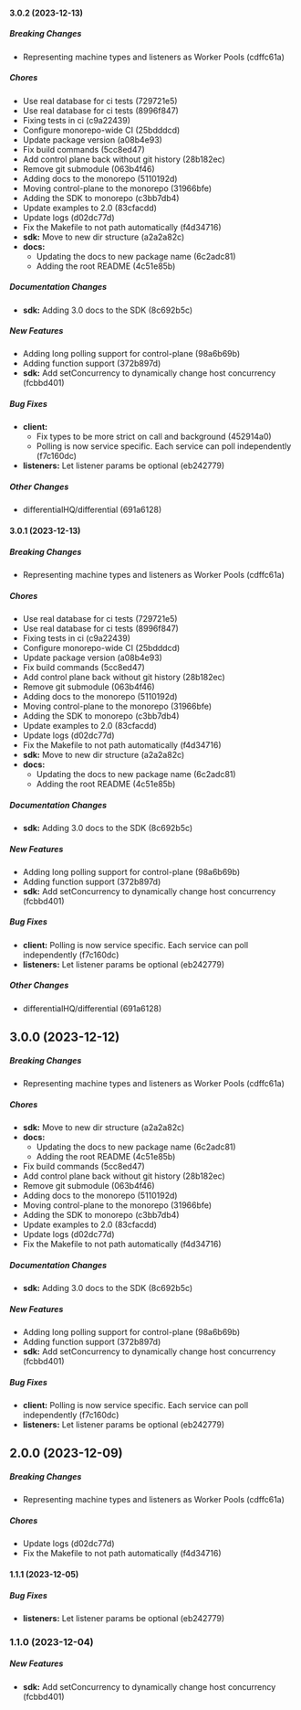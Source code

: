 #### 3.0.2 (2023-12-13)

##### Breaking Changes

*  Representing machine types and listeners as Worker Pools (cdffc61a)

##### Chores

*  Use real database for ci tests (729721e5)
*  Use real database for ci tests (8996f847)
*  Fixing tests in ci (c9a22439)
*  Configure monorepo-wide CI (25bdddcd)
*  Update package version (a08b4e93)
*  Fix build commands (5cc8ed47)
*  Add control plane back without git history (28b182ec)
*  Remove git submodule (063b4f46)
*  Adding docs to the monorepo (5110192d)
*  Moving control-plane to the monorepo (31966bfe)
*  Adding the SDK to monorepo (c3bb7db4)
*  Update examples to 2.0 (83cfacdd)
*  Update logs (d02dc77d)
*  Fix the Makefile to not path automatically (f4d34716)
* **sdk:**  Move to new dir structure (a2a2a82c)
* **docs:**
  *  Updating the docs to new package name (6c2adc81)
  *  Adding the root README (4c51e85b)

##### Documentation Changes

* **sdk:**  Adding 3.0 docs to the SDK (8c692b5c)

##### New Features

*  Adding long polling support for control-plane (98a6b69b)
*  Adding function support (372b897d)
* **sdk:**  Add setConcurrency to dynamically change host concurrency (fcbbd401)

##### Bug Fixes

* **client:**
  *  Fix types to be more strict on call and background (452914a0)
  *  Polling is now service specific. Each service can poll independently (f7c160dc)
* **listeners:**  Let listener params be optional (eb242779)

##### Other Changes

* differentialHQ/differential (691a6128)

#### 3.0.1 (2023-12-13)

##### Breaking Changes

*  Representing machine types and listeners as Worker Pools (cdffc61a)

##### Chores

*  Use real database for ci tests (729721e5)
*  Use real database for ci tests (8996f847)
*  Fixing tests in ci (c9a22439)
*  Configure monorepo-wide CI (25bdddcd)
*  Update package version (a08b4e93)
*  Fix build commands (5cc8ed47)
*  Add control plane back without git history (28b182ec)
*  Remove git submodule (063b4f46)
*  Adding docs to the monorepo (5110192d)
*  Moving control-plane to the monorepo (31966bfe)
*  Adding the SDK to monorepo (c3bb7db4)
*  Update examples to 2.0 (83cfacdd)
*  Update logs (d02dc77d)
*  Fix the Makefile to not path automatically (f4d34716)
* **sdk:**  Move to new dir structure (a2a2a82c)
* **docs:**
  *  Updating the docs to new package name (6c2adc81)
  *  Adding the root README (4c51e85b)

##### Documentation Changes

* **sdk:**  Adding 3.0 docs to the SDK (8c692b5c)

##### New Features

*  Adding long polling support for control-plane (98a6b69b)
*  Adding function support (372b897d)
* **sdk:**  Add setConcurrency to dynamically change host concurrency (fcbbd401)

##### Bug Fixes

* **client:**  Polling is now service specific. Each service can poll independently (f7c160dc)
* **listeners:**  Let listener params be optional (eb242779)

##### Other Changes

* differentialHQ/differential (691a6128)

## 3.0.0 (2023-12-12)

##### Breaking Changes

*  Representing machine types and listeners as Worker Pools (cdffc61a)

##### Chores

* **sdk:**  Move to new dir structure (a2a2a82c)
* **docs:**
  *  Updating the docs to new package name (6c2adc81)
  *  Adding the root README (4c51e85b)
*  Fix build commands (5cc8ed47)
*  Add control plane back without git history (28b182ec)
*  Remove git submodule (063b4f46)
*  Adding docs to the monorepo (5110192d)
*  Moving control-plane to the monorepo (31966bfe)
*  Adding the SDK to monorepo (c3bb7db4)
*  Update examples to 2.0 (83cfacdd)
*  Update logs (d02dc77d)
*  Fix the Makefile to not path automatically (f4d34716)

##### Documentation Changes

* **sdk:**  Adding 3.0 docs to the SDK (8c692b5c)

##### New Features

*  Adding long polling support for control-plane (98a6b69b)
*  Adding function support (372b897d)
* **sdk:**  Add setConcurrency to dynamically change host concurrency (fcbbd401)

##### Bug Fixes

* **client:**  Polling is now service specific. Each service can poll independently (f7c160dc)
* **listeners:**  Let listener params be optional (eb242779)

## 2.0.0 (2023-12-09)

##### Breaking Changes

*  Representing machine types and listeners as Worker Pools (cdffc61a)

##### Chores

*  Update logs (d02dc77d)
*  Fix the Makefile to not path automatically (f4d34716)

#### 1.1.1 (2023-12-05)

##### Bug Fixes

* **listeners:**  Let listener params be optional (eb242779)

### 1.1.0 (2023-12-04)

##### New Features

* **sdk:**  Add setConcurrency to dynamically change host concurrency (fcbbd401)


